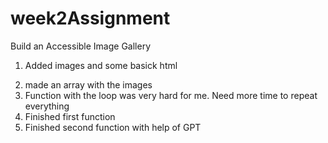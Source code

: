 # week2Assignment

Build an Accessible Image Gallery

1. Added images and some basick html

2) made an array with the images
3) Function with the loop was very hard for me. Need more time to repeat everything
4) Finished first function
5) Finished second function with help of GPT
